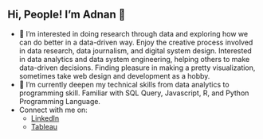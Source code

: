 ## Hi, People! I’m Adnan 👋
- 👀 I’m interested in doing research through data and exploring how we can do better in a data-driven way. Enjoy the creative process involved in data research, data journalism, and digital system design. Interested in data analytics and data system engineering, helping others to make data-driven decisions. Finding pleasure in making a pretty visualization, sometimes take web design and development as a hobby.
- 🌱 I’m currently deepen my technical skills from data analytics to programming skill. Familiar with SQL Query, Javascript, R, and Python Programming Language.
- Connect with me on:
  -  [LinkedIn](https://www.linkedin.com/in/ladnanm/)
  -  [Tableau](https://public.tableau.com/app/profile/ladnanm)
